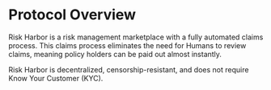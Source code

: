 # Protocol Overview

Risk Harbor is a risk management marketplace with a fully automated claims process. This claims process eliminates the need for Humans to review claims, meaning policy holders can be paid out almost instantly.

Risk Harbor is decentralized, censorship-resistant, and does not require Know Your Customer \(KYC\).

